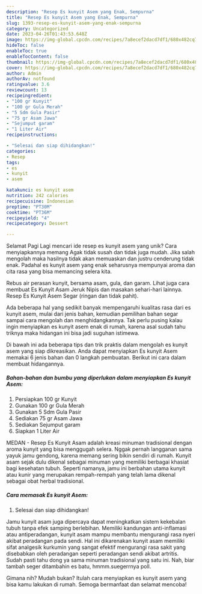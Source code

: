 ```yaml
---
description: "Resep Es kunyit Asem yang Enak, Sempurna"
title: "Resep Es kunyit Asem yang Enak, Sempurna"
slug: 1393-resep-es-kunyit-asem-yang-enak-sempurna
category: Uncategorized
date: 2023-04-26T01:43:53.648Z
image: https://img-global.cpcdn.com/recipes/7a8ecef2dacd7df1/680x482cq70/es-kunyit-asem-foto-resep-utama.jpg
hideToc: false
enableToc: true
enableTocContent: false
thumbnail: https://img-global.cpcdn.com/recipes/7a8ecef2dacd7df1/680x482cq70/es-kunyit-asem-foto-resep-utama.jpg
cover: https://img-global.cpcdn.com/recipes/7a8ecef2dacd7df1/680x482cq70/es-kunyit-asem-foto-resep-utama.jpg
author: Admin
authorAv: notfound
ratingvalue: 3.6
reviewcount: 13
recipeingredient:
- "100 gr Kunyit"
- "100 gr Gula Merah"
- "5 Sdm Gula Pasir"
- "75 gr Asam Jawa"
- "Sejumput garam"
- "1 Liter Air"
recipeinstructions:

- "Selesai dan siap dihidangkan!"
categories:
- Resep
tags:
- es
- kunyit
- asem

katakunci: es kunyit asem 
nutrition: 242 calories
recipecuisine: Indonesian
preptime: "PT30M"
cooktime: "PT36M"
recipeyield: "4"
recipecategory: Dessert

---
```



Selamat Pagi Lagi mencari ide resep es kunyit asem yang unik? Cara menyiapkannya memang Agak tidak susah dan tidak juga mudah. Jika salah mengolah maka hasilnya tidak akan memuaskan dan justru cenderung tidak enak. Padahal es kunyit asem yang enak seharusnya mempunyai aroma dan cita rasa yang bisa memancing selera kita.


Rebus air perasan kunyit, bersama asam, gula, dan garam. Lihat juga cara membuat Es Kunyit Asam Jeruk Nipis dan masakan sehari-hari lainnya. Resep Es Kunyit Asem Segar (ringan dan tidak pahit).

Ada beberapa hal yang sedikit banyak mempengaruhi kualitas rasa dari es kunyit asem, mulai dari jenis bahan, kemudian pemilihan bahan segar sampai cara mengolah dan menghidangkannya. Tak perlu pusing kalau ingin menyiapkan es kunyit asem enak di rumah, karena asal sudah tahu triknya maka hidangan ini bisa jadi suguhan istimewa.


Di bawah ini ada beberapa tips dan trik praktis dalam mengolah es kunyit asem yang siap dikreasikan. Anda dapat menyiapkan Es kunyit Asem memakai 6 jenis bahan dan 0 langkah pembuatan. Berikut ini cara dalam membuat hidangannya.

<!--inarticleads1-->

##### Bahan-bahan dan bumbu yang diperlukan dalam menyiapkan Es kunyit Asem:

1. Persiapkan 100 gr Kunyit
1. Gunakan 100 gr Gula Merah
1. Gunakan 5 Sdm Gula Pasir
1. Sediakan 75 gr Asam Jawa
1. Sediakan Sejumput garam
1. Siapkan 1 Liter Air


MEDAN - Resep Es Kunyit Asam adalah kreasi minuman tradisional dengan aroma kunyit yang bisa menggugah selera. Nggak pernah langganan sama yayuk jamu gendong, karena memang sering bikin sendiri di rumah. Kunyit asam sejak dulu dikenal sebagai minuman yang memiliki berbagai khasiat bagi kesehatan tubuh. Seperti namanya, jamu ini berbahan utama kunyit atau kunir yang merupakan rempah-rempah yang telah lama dikenal sebagai obat herbal tradisional. 

<!--inarticleads2-->

##### Cara memasak Es kunyit Asem:


1. Selesai dan siap dihidangkan!

Jamu kunyit asam juga dipercaya dapat meningkatkan sistem kekebalan tubuh tanpa efek samping berlebihan. Memiliki kandungan anti-inflamasi atau antiperadangan, kunyit asam mampu membantu mengurangi rasa nyeri akibat peradangan pada sendi. Hal ini dikarenakan kunyit asam memiliki sifat analgesik kurkumin yang sangat efektif mengurangi rasa sakit yang disebabkan oleh peradangan seperti peradangan sendi akibat artritis. Sudah pasti tahu dong ya sama minuman tradisional yang satu ini. Nah, biar tambah seger ditambahin es batu, hmmm.suegerrnya poll. 

Gimana nih? Mudah bukan? Itulah cara menyiapkan es kunyit asem yang bisa kamu lakukan di rumah. Semoga bermanfaat dan selamat mencoba!
